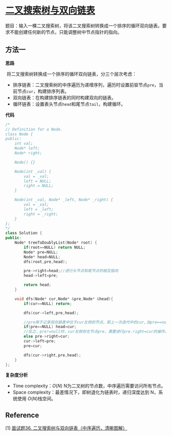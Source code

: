 # [二叉搜索树与双向链表](https://leetcode-cn.com/problems/er-cha-sou-suo-shu-yu-shuang-xiang-lian-biao-lcof/)

题目：输入一棵二叉搜索树，将该二叉搜索树转换成一个排序的循环双向链表。要求不能创建任何新的节点，只能调整树中节点指针的指向。



## 方法一

**思路**

​		将二叉搜索树转换成一个排序的循环双向链表，分三个层次考虑：

* 排序链表：二叉搜索树的中序遍历为递增序列，遍历时设置前驱节点`pre`，当前节点`cur`，构建排序列表。
* 双向链表：在构建排序链表的同时构建双向的链表。
* 循环链表：设置表头节点`head`和尾节点`tail`，构建循环。



**代码**

```C++
/*
// Definition for a Node.
class Node {
public:
    int val;
    Node* left;
    Node* right;

    Node() {}

    Node(int _val) {
        val = _val;
        left = NULL;
        right = NULL;
    }

    Node(int _val, Node* _left, Node* _right) {
        val = _val;
        left = _left;
        right = _right;
    }
};
*/
class Solution {
public:
    Node* treeToDoublyList(Node* root) {
        if(root==NULL) return NULL;
        Node* pre=NULL;
        Node* head=NULL;
        dfs(root,pre,head);

        pre->right=head;//进行头节点和尾节点的相互指向
        head->left=pre;

        return head;    
    }

    void dfs(Node* cur,Node* &pre,Node* &head){
        if(cur==NULL) return;

        dfs(cur->left,pre,head);

        //pre用于记录双向链表中位于cur左侧的节点，即上一次迭代中的cur,当pre==null时，cur左侧没有节点,即此时cur为双向链表中的头节点
        if(pre==NULL) head=cur;
        //反之，pre!=null时，cur左侧存在节点pre，需要进行pre.right=cur的操作。
        else pre->right=cur;
        cur->left=pre;
        pre=cur;

        dfs(cur->right,pre,head);
    }
};
```



**复杂度分析**

* Time complexity：$O(N)$ N为二叉树的节点数，中序遍历需要访问所有节点。
* Space complexity：最差情况下，即树退化为链表时，递归深度达到 N，系统使用 $O(N)$栈空间。



## Reference

[1] [面试题36. 二叉搜索树与双向链表（中序遍历，清晰图解）](https://leetcode-cn.com/problems/er-cha-sou-suo-shu-yu-shuang-xiang-lian-biao-lcof/solution/mian-shi-ti-36-er-cha-sou-suo-shu-yu-shuang-xian-5/)